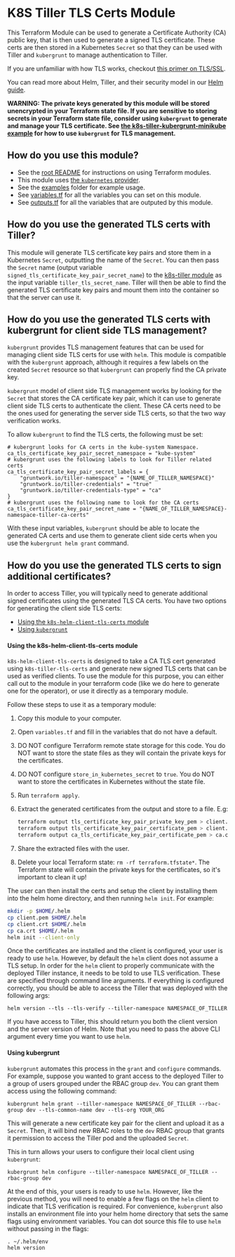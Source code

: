 # K8S Tiller TLS Certs Module

This Terraform Module can be used to generate a Certificate Authority (CA) public key, that is then used to generate a
signed TLS certificate. These certs are then stored in a Kubernetes `Secret` so that they can be used with Tiller and
`kubergrunt` to manage authentication to Tiller.

If you are unfamiliar with how TLS works, checkout [this primer on
TLS/SSL](https://github.com/hashicorp/terraform-aws-vault/tree/master/modules/private-tls-cert#background).

You can read more about Helm, Tiller, and their security model in our [Helm
guide](https://github.com/gruntwork-io/kubergrunt/blob/master/HELM_GUIDE.md).

**WARNING: The private keys generated by this module will be stored unencrypted in your Terraform state file. If you are
sensitive to storing secrets in your Terraform state file, consider using `kubergrunt` to generate and manage your TLS
certificate. See [the k8s-tiller-kubergrunt-minikube example](/examples/k8s-tiller-kubergrunt-minikube) for how to use
`kubergrunt` for TLS management.**


## How do you use this module?

* See the [root README](/README.md) for instructions on using Terraform modules.
* This module uses [the `kubernetes` provider](https://www.terraform.io/docs/providers/kubernetes/index.html).
* See the [examples](/examples) folder for example usage.
* See [variables.tf](./variables.tf) for all the variables you can set on this module.
* See [outputs.tf](./outputs.tf) for all the variables that are outputed by this module.


## How do you use the generated TLS certs with Tiller?

This module will generate TLS certificate key pairs and store them in a Kubernetes `Secret`, outputting the name of the
`Secret`. You can then pass the `Secret` name (output variable `signed_tls_certificate_key_pair_secret_name`) to the
[k8s-tiller module](../k8s-tiller) as the input variable `tiller_tls_secret_name`. Tiller will then be able to find the
generated TLS certificate key pairs and mount them into the container so that the server can use it.


## How do you use the generated TLS certs with kubergrunt for client side TLS management?

`kubergrunt` provides TLS management features that can be used for managing client side TLS certs for use with `helm`.
This module is compatible with the `kubergrunt` approach, although it requires a few labels on the created `Secret`
resource so that `kubergrunt` can properly find the CA private key.

`kubergrunt` model of client side TLS management works by looking for the `Secret` that stores the CA certificate key
pair, which it can use to generate client side TLS certs to authenticate the client. These CA certs need to be the ones
used for generating the server side TLS certs, so that the two way verification works.

To allow `kubergrunt` to find the TLS certs, the following must be set:

```hcl
# kubergrunt looks for CA certs in the kube-system Namespace.
ca_tls_certificate_key_pair_secret_namespace = "kube-system"
# kubergrunt uses the following labels to look for Tiller related certs
ca_tls_certificate_key_pair_secret_labels = {
    "gruntwork.io/tiller-namespace" = "{NAME_OF_TILLER_NAMESPACE}"
    "gruntwork.io/tiller-credentials" = "true"
    "gruntwork.io/tiller-credentials-type" = "ca"
}
# kubergrunt uses the following name to look for the CA certs
ca_tls_certificate_key_pair_secret_name = "{NAME_OF_TILLER_NAMESPACE}-namespace-tiller-ca-certs"
```

With these input variables, `kubergrunt` should be able to locate the generated CA certs and use them to generate client
side certs when you use the `kubergrunt helm grant` command.


## How do you use the generated TLS certs to sign additional certificates?

In order to access Tiller, you will typically need to generate additional signed certificates using the generated TLS CA
certs. You have two options for generating the client side TLS certs:

- [Using the `k8s-helm-client-tls-certs` module](#using-the-k8s-helm-client-tls-certs-module)
- [Using `kubergrunt`](#using-kubergrunt)

#### Using the k8s-helm-client-tls-certs module

`k8s-helm-client-tls-certs` is designed to take a CA TLS cert generated using `k8s-tiller-tls-certs` and generate new
signed TLS certs that can be used as verified clients. To use the module for this purpose, you can either call out to
the module in your terraform code (like we do here to generate one for the operator), or use it directly as a temporary
module.

Follow these steps to use it as a temporary module:

1. Copy this module to your computer.
1. Open `variables.tf` and fill in the variables that do not have a default.
1. DO NOT configure Terraform remote state storage for this code. You do NOT want to store the state files as they will
   contain the private keys for the certificates.
1. DO NOT configure `store_in_kubernetes_secret` to `true`. You do NOT want to store the certificates in Kubernetes
   without the state file.
1. Run `terraform apply`.
1. Extract the generated certificates from the output and store to a file. E.g:

    ```bash
    terraform output tls_certificate_key_pair_private_key_pem > client.pem
    terraform output tls_certificate_key_pair_certificate_pem > client.crt
    terraform output ca_tls_certificate_key_pair_certificate_pem > ca.crt
    ```

1. Share the extracted files with the user.
1. Delete your local Terraform state: `rm -rf terraform.tfstate*`. The Terraform state will contain the private keys for
   the certificates, so it's important to clean it up!

The user can then install the certs and setup the client by installing them into the helm home directory, and then
running `helm init`. For example:

```bash
mkdir -p $HOME/.helm
cp client.pem $HOME/.helm
cp client.crt $HOME/.helm
cp ca.crt $HOME/.helm
helm init --client-only
```

Once the certificates are installed and the client is configured, your user is ready to use `helm`. However, by default
the `helm` client does not assume a TLS setup. In order for the `helm` client to properly communicate with the deployed
Tiller instance, it needs to be told to use TLS verification. These are specified through command line arguments. If
everything is configured correctly, you should be able to access the Tiller that was deployed with the following args:

```
helm version --tls --tls-verify --tiller-namespace NAMESPACE_OF_TILLER
```

If you have access to Tiller, this should return you both the client version and the server version of Helm. Note that
you need to pass the above CLI argument every time you want to use `helm`.


#### Using kubergrunt

`kubergrunt` automates this process in the `grant` and `configure` commands. For example, suppose you wanted to grant
access to the deployed Tiller to a group of users grouped under the RBAC group `dev`. You can grant them access using
the following command:

```
kubergrunt helm grant --tiller-namespace NAMESPACE_OF_TILLER --rbac-group dev --tls-common-name dev --tls-org YOUR_ORG
```

This will generate a new certificate key pair for the client and upload it as a `Secret`. Then, it will bind new RBAC
roles to the `dev` RBAC group that grants it permission to access the Tiller pod and the uploaded `Secret`.

This in turn allows your users to configure their local client using `kubergrunt`:

```
kubergrunt helm configure --tiller-namespace NAMESPACE_OF_TILLER --rbac-group dev
```

At the end of this, your users is ready to use `helm`. However, like the previous method, you will need to enable a few
flags on the `helm` client to indicate that TLS verification is required. For convenience, `kubergrunt` also installs an
environment file into your helm home directory that sets the same flags using environment variables. You can dot source
this file to use `helm` without passing in the flags:

```
. ~/.helm/env
helm version
```
